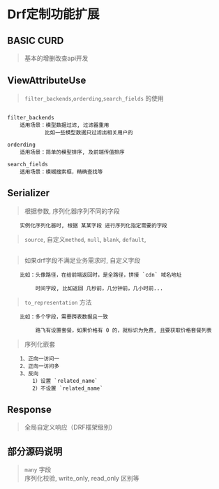 # Drf定制功能扩展

## BASIC CURD

> 基本的增删改查api开发  

## ViewAttributeUse  

> `filter_backends`,`orderding`,`search_fields` 的使用  

```

filter_backends 
    适用场景：模型数据过滤, 过滤器重用
            比如一些模型数据只过滤出相关用户的
    
orderding 
    适用场景：简单的模型排序, 及前端传值排序
    
search_fields 
    适用场景：模糊搜索框，精确查找等

```

## Serializer

> 根据参数, 序列化器序列不同的字段  

```
    实例化序列化器时, 根据 某某字段 进行序列化指定需要的字段
```

> `source`, 自定义`method`, `null`, `blank`, `default`,

```

```

> 如果drf字段不满足业务需求时, 自定义字段

```
    比如：头像路径，在给前端返回时，是全路径，拼接 `cdn` 域名地址
    
         时间字段, 比如返回 几秒前，几分钟前，几小时前...
```
 
> `to_representation` 方法

```
    比如：多个字段，需要跨表数据且一致
    
         路飞有设置套餐，如果价格有 0 的，就标识为免费, 且要获取价格套餐列表

```

> 序列化嵌套

```
    1、正向一访问一
    2、正向一访问多
    3、反向
        1）设置 `related_name`
        2）不设置 `related_name`
```

## Response

> 全局自定义响应（DRF框架级别）

## 部分源码说明

> `many` 字段  
> 序列化校验, write_only, read_only 区别等  
